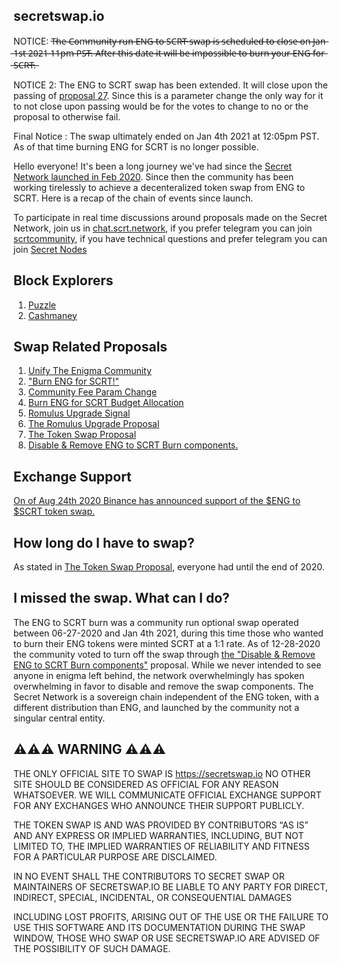 ## secretswap.io

NOTICE: T̶h̶e̶ ̶C̶o̶m̶m̶u̶n̶i̶t̶y̶ ̶r̶u̶n̶ ̶E̶N̶G̶ ̶t̶o̶ ̶S̶C̶R̶T̶ ̶s̶w̶a̶p̶ ̶i̶s̶ ̶s̶c̶h̶e̶d̶u̶l̶e̶d̶ ̶t̶o̶ ̶c̶l̶o̶s̶e̶ ̶o̶n̶ ̶J̶a̶n̶ ̶1̶s̶t̶ ̶2̶0̶2̶1̶ ̶1̶1̶p̶m̶ ̶P̶S̶T̶.̶ ̶A̶f̶t̶e̶r̶ ̶t̶h̶i̶s̶ ̶d̶a̶t̶e̶ ̶i̶t̶ ̶w̶i̶l̶l̶ ̶b̶e̶ ̶i̶m̶p̶o̶s̶s̶i̶b̶l̶e̶ ̶t̶o̶ ̶b̶u̶r̶n̶ ̶y̶o̶u̶r̶ ̶E̶N̶G̶ ̶f̶o̶r̶ ̶S̶C̶R̶T̶.̶

NOTICE 2: The ENG to SCRT swap has been extended. It will close upon the passing of [proposal 27](https://puzzle.report/secret/chains/secret-2/governance). Since this is a parameter change the only way for it to not close upon passing would be for the votes to change to no or the proposal to otherwise fail.

Final Notice : The swap ultimately ended on Jan 4th 2021 at 12:05pm PST. As of that time burning ENG for SCRT is no longer possible.

Hello everyone! It's been a long journey we've had since the [Secret Network launched in Feb 2020](https://blog.enigma.co/the-enigma-mainnet-has-launched-3bd0d40fe80d?source=collection_home---4------0-----------------------). Since then the community has been working tirelessly to achieve a decenteralized token swap from ENG to SCRT. Here is a recap of the chain of events since launch.

To participate in real time discussions around proposals made on the Secret Network, join us in [chat.scrt.network](https://chat.scrt.network), if you prefer telegram you can join [scrtcommunity](https://t.me/scrtcommunity), if you have technical questions and prefer telegram you can join [Secret Nodes](https://t.me/secretnodes)

## Block Explorers

1. [Puzzle](https://puzzle.report)
2. [Cashmaney](https://explorer.cashmaney.com)


## Swap Related Proposals

1. [Unify The Enigma Community](https://puzzle.report/secret/chains/secret-2/governance/proposals/2)
2. ["Burn ENG for SCRT!"](https://puzzle.report/secret/chains/secret-2/governance/proposals/4)
3. [Community Fee Param Change](https://puzzle.report/secret/chains/secret-2/governance/proposals/5)
4. [Burn ENG for SCRT Budget Allocation](https://www.puzzle.report/secret/chains/secret-2/governance/proposals/6)
5. [Romulus Upgrade Signal](https://puzzle.report/secret/chains/secret-2/governance/proposals/11)
5. [The Romulus Upgrade Proposal](https://puzzle.report/secret/chains/secret-2/governance/proposals/13)
6. [The Token Swap Proposal](https://puzzle.report/secret/chains/secret-2/governance/proposals/14)
7. [Disable & Remove ENG to SCRT Burn components.](https://puzzle.report/secret/chains/secret-2/governance/proposals/27)


## Exchange Support

[On of Aug 24th 2020 Binance has announced support of the $ENG to $SCRT token swap.](https://www.binance.com/en/support/articles/08082b3cbb874a23bd0b21aedae24852?utm_source=BinanceTwitter&utm_medium=GlobalSocial&utm_campaign=GlobalSocial)


## How long do I have to swap?

As stated in [The Token Swap Proposal](https://www.puzzle.report/secret/chains/secret-2/governance/proposals/14), everyone had until the end of 2020.

## I missed the swap. What can I do?

The ENG to SCRT burn was a community run optional swap operated between 06-27-2020 and Jan 4th 2021, during this time those who wanted to burn their ENG tokens were minted SCRT at a 1:1 rate. As of 12-28-2020 the community voted to turn off the swap through [the "Disable & Remove ENG to SCRT Burn components"](https://puzzle.report/secret/chains/secret-2/governance/proposals/27) proposal. While we never intended to see anyone in enigma left behind, the network overwhelmingly has spoken overwhelming in favor to disable and remove the swap components. The Secret Network is a sovereign chain independent of the ENG token, with a different distribution than ENG, and launched by the community not a singular central entity.


## ⚠️⚠️⚠️ WARNING ⚠️⚠️⚠️

THE ONLY OFFICIAL SITE TO SWAP IS https://secretswap.io NO OTHER SITE SHOULD BE CONSIDERED AS OFFICIAL FOR ANY REASON WHATSOEVER. WE WILL COMMUNICATE OFFICIAL EXCHANGE SUPPORT FOR ANY EXCHANGES WHO ANNOUNCE THEIR SUPPORT PUBLICLY.

THE TOKEN SWAP IS AND WAS PROVIDED BY CONTRIBUTORS “AS IS” AND ANY EXPRESS OR IMPLIED WARRANTIES, INCLUDING, BUT NOT LIMITED TO, THE IMPLIED WARRANTIES OF RELIABILITY AND FITNESS FOR A PARTICULAR PURPOSE ARE DISCLAIMED. 

IN NO EVENT SHALL THE CONTRIBUTORS TO SECRET SWAP OR MAINTAINERS OF SECRETSWAP.IO BE LIABLE TO ANY PARTY FOR DIRECT, INDIRECT, SPECIAL, INCIDENTAL, OR CONSEQUENTIAL DAMAGES 

INCLUDING LOST PROFITS, ARISING OUT OF THE USE OR THE FAILURE TO USE THIS SOFTWARE AND ITS DOCUMENTATION DURING THE SWAP WINDOW, THOSE WHO SWAP OR USE SECRETSWAP.IO ARE ADVISED OF THE POSSIBILITY OF SUCH DAMAGE.

